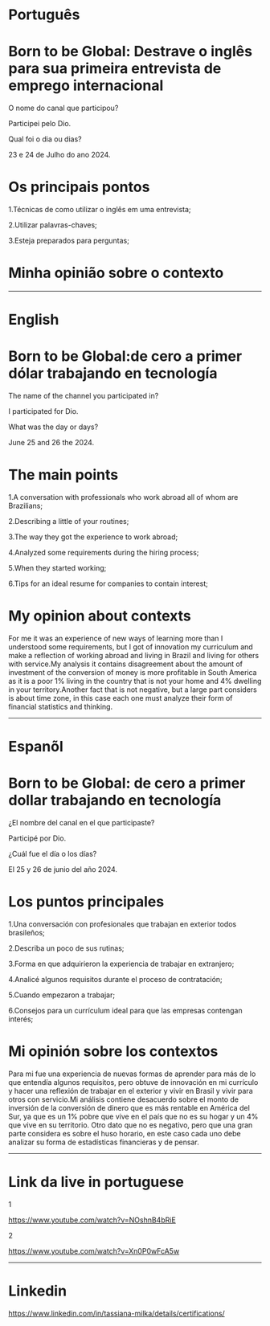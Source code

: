# Português

# Born to be Global: Destrave o inglês para sua primeira entrevista de emprego internacional

O nome do canal que participou?


Participei pelo Dio.


Qual foi o dia ou dias?


23 e 24 de Julho do ano 2024.


# Os principais pontos


1.Técnicas de como utilizar o inglês em uma entrevista;

2.Utilizar palavras-chaves;

3.Esteja preparados para perguntas;


# Minha opinião sobre o contexto 

<p> </p>

--------------------------------------------------------------------------------------------------------------------------------

# English 

#  Born to be Global:de cero a primer dólar trabajando en tecnología

 
The name of the channel you participated in?

I participated for Dio.

What was the day or days?

June 25 and 26 the 2024.


# The main points


1.A conversation with professionals who work abroad all of whom are Brazilians;

2.Describing a little of your routines;

3.The way they got the experience to work abroad;

4.Analyzed some requirements during the hiring process;

5.When they started working;

6.Tips for an ideal resume for companies to contain interest;

#   My opinion about contexts

<p>For me it was an experience of new ways of learning more than I understood some requirements, but I got of innovation my curriculum and make a reflection of working abroad and living in Brazil and living for others with service.My analysis it contains disagreement about the amount of investment of the conversion of money is more profitable in South America as it is a poor 1% living in the country that is not your home and 4% dwelling in your territory.Another fact that is not negative, but a large part considers is about time zone, in this case each one must analyze their form of financial statistics and thinking.</p>

--------------------------------------------------------------------------------------------------------------------------------

# Espanõl 

# Born to be Global: de cero a primer dollar trabajando en tecnología


¿El nombre del canal en el que participaste?

Participé por Dio.

¿Cuál fue el día o los días?

El 25 y 26 de junio del año 2024.


# Los puntos principales

1.Una conversación con profesionales que trabajan en  exterior todos brasileños;

2.Describa un poco de sus rutinas;

3.Forma en que adquirieron la experiencia de trabajar en extranjero;

4.Analicé algunos requisitos durante el proceso de contratación;

5.Cuando empezaron a trabajar;

6.Consejos para un currículum ideal para que las empresas contengan interés;


#  Mi opinión sobre los contextos


<p>Para mi fue una experiencia de nuevas formas de aprender para más de lo que entendía algunos requisitos, pero obtuve de innovación en mi currículo y hacer una reflexión de trabajar en el exterior y vivir en Brasil y vivir para otros con servicio.Mi análisis contiene desacuerdo sobre el monto de inversión de la conversión de dinero que es más rentable en América del Sur, ya que es un 1% pobre que vive en el país que no es su hogar y un 4% que vive en su territorio. Otro dato que no es negativo, pero que una gran parte considera es sobre el huso horario, en este caso cada uno debe analizar su forma de estadísticas financieras y de pensar.</p>


--------------------------------------------------------------------------------------------------------------------------------


# Link da live in portuguese


1

https://www.youtube.com/watch?v=NOshnB4bRiE

2

https://www.youtube.com/watch?v=Xn0P0wFcA5w




--------------------------------------------------------------------------------------------------------------------------------


# Linkedin

https://www.linkedin.com/in/tassiana-milka/details/certifications/
